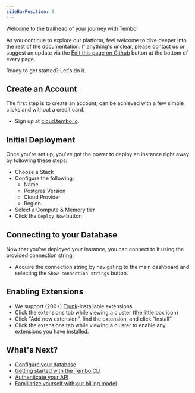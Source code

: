 ```yaml
---
sideBarPosition: 0
---
```


Welcome to the trailhead of your journey with Tembo! 

As you continue to explore our platform, feel welcome to dive deeper into the rest of the documentation.
If anything's unclear, please [contact us](https://tembo.io/contact/) or suggest an update via the [Edit this page on Github](https://github.com/tembo-io/website/edit/main/src/content/docs/getting-started/getting_started.md) button at the bottom of every page.

Ready to get started? Let's do it.

## Create an Account

The first step is to create an account, can be achieved with a few simple clicks and without a credit card.

- Sign up at [cloud.tembo.io](https://cloud.tembo.io/).

## Initial Deployment

Once you're set up, you've got the power to deploy an instance right away by following these steps:

- Choose a Stack
- Configure the following:
    - Name
    - Postgres Version
    - Cloud Provider
    - Region
- Select a Compute & Memory tier
- Click the `Deploy Now` button

## Connecting to your Database

Now that you've deployed your instance, you can connect to it using the provided connection string.

-   Acquire the connection string by navigating to the main dashboard and selecting the `Show connection strings` button.

## Enabling Extensions

-   We support (200+) [Trunk](https://www.pgt.dev)-installable extensions
-   Click the extensions tab while viewing a cluster (the little box icon)
-   Click "Add new extension”, find the extension, and click “Install”
-   Click the extensions tab while viewing a cluster to enable any extensions you have installed.

## What's Next?

- [Configure your database](https://tembo.io/docs/product/cloud/configuration-and-management/postgres-configuration)
- [Getting started with the Tembo CLI](https://tembo.io/docs/development/cli/getting_started)
- [Authenticate your API](https://tembo.io/docs/development/api)
- [Familiarize yourself with our billing model](https://tembo.io/docs/product/cloud/billing)

